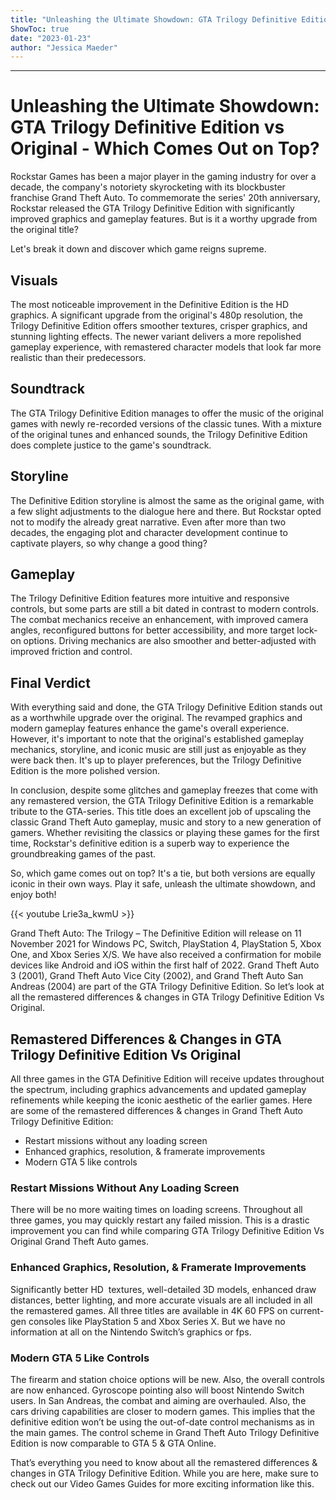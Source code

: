 ```yaml
---
title: "Unleashing the Ultimate Showdown: GTA Trilogy Definitive Edition vs Original - Which Comes Out on Top?"
ShowToc: true 
date: "2023-01-23"
author: "Jessica Maeder"
---
```

*****
# Unleashing the Ultimate Showdown: GTA Trilogy Definitive Edition vs Original - Which Comes Out on Top?

Rockstar Games has been a major player in the gaming industry for over a decade, the company's notoriety skyrocketing with its blockbuster franchise Grand Theft Auto. To commemorate the series' 20th anniversary, Rockstar released the GTA Trilogy Definitive Edition with significantly improved graphics and gameplay features. But is it a worthy upgrade from the original title? 

Let's break it down and discover which game reigns supreme. 

## Visuals

The most noticeable improvement in the Definitive Edition is the HD graphics. A significant upgrade from the original's 480p resolution, the Trilogy Definitive Edition offers smoother textures, crisper graphics, and stunning lighting effects. The newer variant delivers a more repolished gameplay experience, with remastered character models that look far more realistic than their predecessors. 

## Soundtrack 

The GTA Trilogy Definitive Edition manages to offer the music of the original games with newly re-recorded versions of the classic tunes. With a mixture of the original tunes and enhanced sounds, the Trilogy Definitive Edition does complete justice to the game's soundtrack. 

## Storyline 

The Definitive Edition storyline is almost the same as the original game, with a few slight adjustments to the dialogue here and there. But Rockstar opted not to modify the already great narrative. Even after more than two decades, the engaging plot and character development continue to captivate players, so why change a good thing? 

## Gameplay 

The Trilogy Definitive Edition features more intuitive and responsive controls, but some parts are still a bit dated in contrast to modern controls. The combat mechanics receive an enhancement, with improved camera angles, reconfigured buttons for better accessibility, and more target lock-on options. Driving mechanics are also smoother and better-adjusted with improved friction and control. 

## Final Verdict

With everything said and done, the GTA Trilogy Definitive Edition stands out as a worthwhile upgrade over the original. The revamped graphics and modern gameplay features enhance the game's overall experience. However, it's important to note that the original's established gameplay mechanics, storyline, and iconic music are still just as enjoyable as they were back then. It's up to player preferences, but the Trilogy Definitive Edition is the more polished version. 

In conclusion, despite some glitches and gameplay freezes that come with any remastered version, the GTA Trilogy Definitive Edition is a remarkable tribute to the GTA-series. This title does an excellent job of upscaling the classic Grand Theft Auto gameplay, music and story to a new generation of gamers. Whether revisiting the classics or playing these games for the first time, Rockstar's definitive edition is a superb way to experience the groundbreaking games of the past. 

So, which game comes out on top? It's a tie, but both versions are equally iconic in their own ways. Play it safe, unleash the ultimate showdown, and enjoy both!

{{< youtube Lrie3a_kwmU >}} 



Grand Theft Auto: The Trilogy – The Definitive Edition will release on 11 November 2021 for Windows PC, Switch, PlayStation 4, PlayStation 5, Xbox One, and Xbox Series X/S. We have also received a confirmation for mobile devices like Android and iOS within the first half of 2022. Grand Theft Auto 3 (2001), Grand Theft Auto Vice City (2002), and Grand Theft Auto San Andreas (2004) are part of the GTA Trilogy Definitive Edition. So let’s look at all the remastered differences & changes in GTA Trilogy Definitive Edition Vs Original.
 
## Remastered Differences & Changes in GTA Trilogy Definitive Edition Vs Original
 
All three games in the GTA Definitive Edition will receive updates throughout the spectrum, including graphics advancements and updated gameplay refinements while keeping the iconic aesthetic of the earlier games. Here are some of the remastered differences & changes in Grand Theft Auto Trilogy Definitive Edition:
 
- Restart missions without any loading screen
 - Enhanced graphics, resolution, & framerate improvements
 - Modern GTA 5 like controls

 
### 
 
### Restart Missions Without Any Loading Screen
 
There will be no more waiting times on loading screens. Throughout all three games, you may quickly restart any failed mission. This is a drastic improvement you can find while comparing GTA Trilogy Definitive Edition Vs Original Grand Theft Auto games.
 
### Enhanced Graphics, Resolution, & Framerate Improvements
 
Significantly better HD  textures, well-detailed 3D models, enhanced draw distances, better lighting, and more accurate visuals are all included in all the remastered games. All three titles are available in 4K 60 FPS on current-gen consoles like PlayStation 5 and Xbox Series X. But we have no information at all on the Nintendo Switch’s graphics or fps.
 
### Modern GTA 5 Like Controls
 
The firearm and station choice options will be new. Also, the overall controls are now enhanced. Gyroscope pointing also will boost Nintendo Switch users. In San Andreas, the combat and aiming are overhauled. Also, the cars driving capabilities are closer to modern games. This implies that the definitive edition won’t be using the out-of-date control mechanisms as in the main games. The control scheme in Grand Theft Auto Trilogy Definitive Edition is now comparable to GTA 5 & GTA Online.
 
That’s everything you need to know about all the remastered differences & changes in GTA Trilogy Definitive Edition. While you are here, make sure to check out our Video Games Guides for more exciting information like this.




